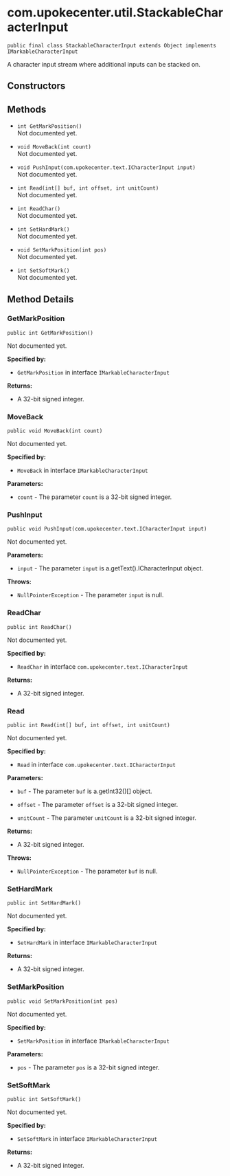 # com.upokecenter.util.StackableCharacterInput

    public final class StackableCharacterInput extends Object implements IMarkableCharacterInput

A character input stream where additional inputs can be stacked on.

## Constructors

## Methods

* `int GetMarkPosition()`<br>
 Not documented yet.

* `void MoveBack(int count)`<br>
 Not documented yet.

* `void PushInput(com.upokecenter.text.ICharacterInput input)`<br>
 Not documented yet.

* `int Read(int[] buf,
 int offset,
 int unitCount)`<br>
 Not documented yet.

* `int ReadChar()`<br>
 Not documented yet.

* `int SetHardMark()`<br>
 Not documented yet.

* `void SetMarkPosition(int pos)`<br>
 Not documented yet.

* `int SetSoftMark()`<br>
 Not documented yet.

## Method Details

### GetMarkPosition
    public int GetMarkPosition()
Not documented yet.

**Specified by:**

* <code>GetMarkPosition</code> in interface <code>IMarkableCharacterInput</code>

**Returns:**

* A 32-bit signed integer.

### MoveBack
    public void MoveBack(int count)
Not documented yet.

**Specified by:**

* <code>MoveBack</code> in interface <code>IMarkableCharacterInput</code>

**Parameters:**

* <code>count</code> - The parameter <code>count</code> is a 32-bit signed integer.

### PushInput
    public void PushInput(com.upokecenter.text.ICharacterInput input)
Not documented yet.

**Parameters:**

* <code>input</code> - The parameter <code>input</code> is a.getText().ICharacterInput object.

**Throws:**

* <code>NullPointerException</code> - The parameter <code>input</code> is null.

### ReadChar
    public int ReadChar()
Not documented yet.

**Specified by:**

* <code>ReadChar</code> in interface <code>com.upokecenter.text.ICharacterInput</code>

**Returns:**

* A 32-bit signed integer.

### Read
    public int Read(int[] buf, int offset, int unitCount)
Not documented yet.

**Specified by:**

* <code>Read</code> in interface <code>com.upokecenter.text.ICharacterInput</code>

**Parameters:**

* <code>buf</code> - The parameter <code>buf</code> is a.getInt32()[] object.

* <code>offset</code> - The parameter <code>offset</code> is a 32-bit signed integer.

* <code>unitCount</code> - The parameter <code>unitCount</code> is a 32-bit signed integer.

**Returns:**

* A 32-bit signed integer.

**Throws:**

* <code>NullPointerException</code> - The parameter <code>buf</code> is null.

### SetHardMark
    public int SetHardMark()
Not documented yet.

**Specified by:**

* <code>SetHardMark</code> in interface <code>IMarkableCharacterInput</code>

**Returns:**

* A 32-bit signed integer.

### SetMarkPosition
    public void SetMarkPosition(int pos)
Not documented yet.

**Specified by:**

* <code>SetMarkPosition</code> in interface <code>IMarkableCharacterInput</code>

**Parameters:**

* <code>pos</code> - The parameter <code>pos</code> is a 32-bit signed integer.

### SetSoftMark
    public int SetSoftMark()
Not documented yet.

**Specified by:**

* <code>SetSoftMark</code> in interface <code>IMarkableCharacterInput</code>

**Returns:**

* A 32-bit signed integer.
